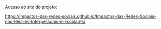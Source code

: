 Acesso ao site do projeto:

https://impactos-das-redes-sociais.github.io/Impactos-das-Redes-Sociais-nas-Rela-es-Interpessoais-e-Escolares/
